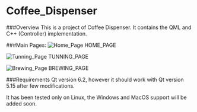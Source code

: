 # Coffee_Dispenser

###Overview
This is a project of Coffee Dispenser.
It contains the QML and C++ (Controller) implementation. 

###Main Pages:
![Home_Page](https://user-images.githubusercontent.com/10372651/157280635-1a8c12fc-b1df-4fb3-b783-06137449b5b5.png)
HOME_PAGE

![Tunning_Page](https://user-images.githubusercontent.com/10372651/157281022-0f0468e5-0bbd-4398-bc39-ce1b94f0dfa4.png)
TUNNING_PAGE

![Brewing_Page](https://user-images.githubusercontent.com/10372651/157281120-f4826db3-8b9e-4c8a-b4bf-fabfe39802fd.png)
BREWING_PAGE

###Requirements 
Qt version 6.2, however it should work with Qt version 5.15 after few modifications.

It has been tested only on Linux, the Windows and MacOS support will be added soon.



